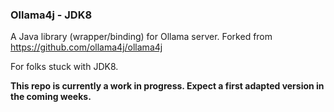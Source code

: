 ### Ollama4j - JDK8

A Java library (wrapper/binding) for Ollama server.
Forked from https://github.com/ollama4j/ollama4j

For folks stuck with JDK8.

**This repo is currently a work in progress. Expect a first adapted version in the coming weeks.**